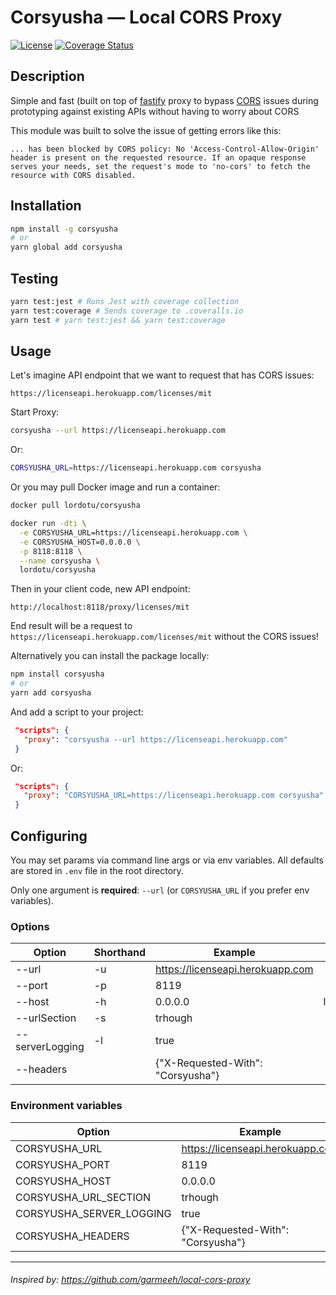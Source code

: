 # Corsyusha — Local CORS Proxy

[![License](https://img.shields.io/badge/License-MIT-000000.svg)](https://opensource.org/licenses/MIT)
[![Coverage Status](https://coveralls.io/repos/github/LordotU/corsyusha/badge.svg)](https://coveralls.io/github/LordotU/corsyusha)

## Description

Simple and fast (built on top of [fastify](https://www.npmjs.com/package/fastify) proxy to bypass [CORS](https://developer.mozilla.org/ru/docs/Web/HTTP/CORS) issues during prototyping against existing APIs without having to worry about CORS

This module was built to solve the issue of getting errors like this:

```text
... has been blocked by CORS policy: No 'Access-Control-Allow-Origin' header is present on the requested resource. If an opaque response serves your needs, set the request's mode to 'no-cors' to fetch the resource with CORS disabled.
```

## Installation

```bash
npm install -g corsyusha
# or
yarn global add corsyusha
```

## Testing

```bash
yarn test:jest # Runs Jest with coverage collection
yarn test:coverage # Sends coverage to .coveralls.io
yarn test # yarn test:jest && yarn test:coverage
```

## Usage

Let's imagine API endpoint that we want to request that has CORS issues:

```text
https://licenseapi.herokuapp.com/licenses/mit
```

Start Proxy:

```bash
corsyusha --url https://licenseapi.herokuapp.com
```

Or:

```bash
CORSYUSHA_URL=https://licenseapi.herokuapp.com corsyusha
```

Or you may pull Docker image and run a container:

```bash
docker pull lordotu/corsyusha

docker run -dti \
  -e CORSYUSHA_URL=https://licenseapi.herokuapp.com \
  -e CORSYUSHA_HOST=0.0.0.0 \
  -p 8118:8118 \
  --name corsyusha \
  lordotu/corsyusha
```

Then in your client code, new API endpoint:

```text
http://localhost:8118/proxy/licenses/mit
```

End result will be a request to `https://licenseapi.herokuapp.com/licenses/mit` without the CORS issues!

Alternatively you can install the package locally:

```bash
npm install corsyusha
# or
yarn add corsyusha
```

And add a script to your project:

```json
 "scripts": {
   "proxy": "corsyusha --url https://licenseapi.herokuapp.com"
 }
```

Or:

```json
 "scripts": {
   "proxy": "CORSYUSHA_URL=https://licenseapi.herokuapp.com corsyusha"
 }
```

## Configuring

You may set params via command line args or via env variables. All defaults are stored in `.env` file in the root directory.

Only one argument is **required**: `--url` (or `CORSYUSHA_URL` if you prefer env variables).

### Options

| Option          | Shorthand | Example                           | Default   |
| --------------- | --------- | --------------------------------- | --------: |
| --url           | -u        | https://licenseapi.herokuapp.com  |           |
| --port          | -p        | 8119                              |      8118 |
| --host          | -h        | 0.0.0.0                           | localhost |
| --urlSection    | -s        | trhough                           |     proxy |
| --serverLogging | -l        | true                              |     false |
| --headers       |           | {"X-Requested-With": "Corsyusha"} |        {} |

### Environment variables

| Option                   | Example                           | Default   |
| ------------------------ | --------------------------------- | --------: |
| CORSYUSHA_URL            | https://licenseapi.herokuapp.com  |           |
| CORSYUSHA_PORT           | 8119                              |      8118 |
| CORSYUSHA_HOST           | 0.0.0.0                           | localhost |
| CORSYUSHA_URL_SECTION    | trhough                           |     proxy |
| CORSYUSHA_SERVER_LOGGING | true                              |     false |
| CORSYUSHA_HEADERS        | {"X-Requested-With": "Corsyusha"} |        {} |

---

###### Inspired by: https://github.com/garmeeh/local-cors-proxy
